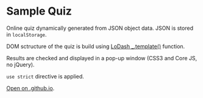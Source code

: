 # Sample Quiz

Online quiz dynamically generated from JSON object data. JSON is stored in `localStorage`.

DOM sctructure of the quiz is build using [LoDash _.template()](https://lodash.com/docs/4.17.4#template) function.

Results are checked and displayed in a pop-up window (CSS3 and Core JS, no jQuery).

`use strict` directive is applied.

[Open on .github.io](https://nata25.github.io/JS_13-14_quiz-advanced/).
